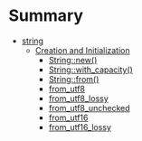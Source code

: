 # Summary

- [string](./page/string/index.md)
  - [Creation and Initialization](./page/string/ci/index.md)
    - [String::new()](./page/string/ci/new.md)
    - [String::with_capacity()](./page/string/ci/with_capacity.md)
    - [String::from()](./page/string/ci/from.md)
    - [from_utf8](./page/string/ci/from_utf8.md)
    - [from_utf8_lossy](./page/string/ci/from_utf8_lossy.md)
    - [from_utf8_unchecked]()
    - [from_utf16]()
    - [from_utf16_lossy]()
